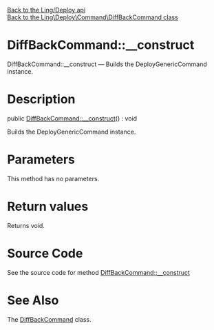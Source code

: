 [Back to the Ling/Deploy api](https://github.com/lingtalfi/Deploy/blob/master/doc/api/Ling/Deploy.md)<br>
[Back to the Ling\Deploy\Command\DiffBackCommand class](https://github.com/lingtalfi/Deploy/blob/master/doc/api/Ling/Deploy/Command/DiffBackCommand.md)


DiffBackCommand::__construct
================



DiffBackCommand::__construct — Builds the DeployGenericCommand instance.




Description
================


public [DiffBackCommand::__construct](https://github.com/lingtalfi/Deploy/blob/master/doc/api/Ling/Deploy/Command/DiffBackCommand/__construct.md)() : void




Builds the DeployGenericCommand instance.




Parameters
================

This method has no parameters.


Return values
================

Returns void.








Source Code
===========
See the source code for method [DiffBackCommand::__construct](https://github.com/lingtalfi/Deploy/blob/master/Command/DiffBackCommand.php#L30-L35)


See Also
================

The [DiffBackCommand](https://github.com/lingtalfi/Deploy/blob/master/doc/api/Ling/Deploy/Command/DiffBackCommand.md) class.




